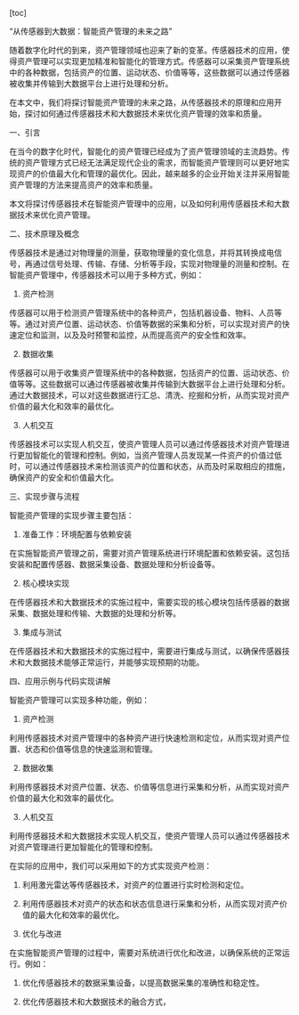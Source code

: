 
[toc]                    
                
                
“从传感器到大数据：智能资产管理的未来之路”

随着数字化时代的到来，资产管理领域也迎来了新的变革。传感器技术的应用，使得资产管理可以实现更加精准和智能化的管理方式。传感器可以采集资产管理系统中的各种数据，包括资产的位置、运动状态、价值等等，这些数据可以通过传感器被收集并传输到大数据平台上进行处理和分析。

在本文中，我们将探讨智能资产管理的未来之路，从传感器技术的原理和应用开始，探讨如何通过传感器技术和大数据技术来优化资产管理的效率和质量。

一、引言

在当今的数字化时代，智能化的资产管理已经成为了资产管理领域的主流趋势。传统的资产管理方式已经无法满足现代企业的需求，而智能资产管理则可以更好地实现资产的价值最大化和管理的最优化。因此，越来越多的企业开始关注并采用智能资产管理的方法来提高资产的效率和质量。

本文将探讨传感器技术在智能资产管理中的应用，以及如何利用传感器技术和大数据技术来优化资产管理。

二、技术原理及概念

传感器技术是通过对物理量的测量，获取物理量的变化信息，并将其转换成电信号，再通过信号处理、传输、存储、分析等手段，实现对物理量的测量和控制。在智能资产管理中，传感器技术可以用于多种方式，例如：

1. 资产检测

传感器可以用于检测资产管理系统中的各种资产，包括机器设备、物料、人员等等。通过对资产位置、运动状态、价值等数据的采集和分析，可以实现对资产的快速定位和监测，以及及时预警和监控，从而提高资产的安全性和效率。

2. 数据收集

传感器可以用于收集资产管理系统中的各种数据，包括资产的位置、运动状态、价值等等。这些数据可以通过传感器被收集并传输到大数据平台上进行处理和分析。通过大数据技术，可以对这些数据进行汇总、清洗、挖掘和分析，从而实现对资产价值的最大化和效率的最优化。

3. 人机交互

传感器技术可以实现人机交互，使资产管理人员可以通过传感器技术对资产管理进行更加智能化的管理和控制。例如，当资产管理人员发现某一件资产的价值过低时，可以通过传感器技术来检测该资产的位置和状态，从而及时采取相应的措施，确保资产的安全和价值最大化。

三、实现步骤与流程

智能资产管理的实现步骤主要包括：

1. 准备工作：环境配置与依赖安装

在实施智能资产管理之前，需要对资产管理系统进行环境配置和依赖安装。这包括安装和配置传感器、数据采集设备、数据处理和分析设备等。

2. 核心模块实现

在传感器技术和大数据技术的实施过程中，需要实现的核心模块包括传感器的数据采集、数据处理和传输、大数据的处理和分析等。

3. 集成与测试

在传感器技术和大数据技术的实施过程中，需要进行集成与测试，以确保传感器技术和大数据技术能够正常运行，并能够实现预期的功能。

四、应用示例与代码实现讲解

智能资产管理可以实现多种功能，例如：

1. 资产检测

利用传感器技术对资产管理中的各种资产进行快速检测和定位，从而实现对资产位置、状态和价值等信息的快速监测和管理。

2. 数据收集

利用传感器技术对资产位置、状态、价值等信息进行采集和分析，从而实现对资产价值的最大化和效率的最优化。

3. 人机交互

利用传感器技术和大数据技术实现人机交互，使资产管理人员可以通过传感器技术对资产管理进行更加智能化的管理和控制。

在实际的应用中，我们可以采用如下的方式实现资产检测：

1. 利用激光雷达等传感器技术，对资产的位置进行实时检测和定位。

2. 利用传感器技术对资产的状态和状态信息进行采集和分析，从而实现对资产价值的最大化和效率的最优化。

5. 优化与改进

在实施智能资产管理的过程中，需要对系统进行优化和改进，以确保系统的正常运行。例如：

1. 优化传感器技术的数据采集设备，以提高数据采集的准确性和稳定性。

2. 优化传感器技术和大数据技术的融合方式，

